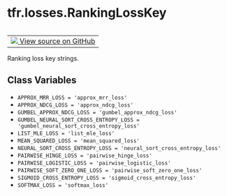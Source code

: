 <div itemscope itemtype="http://developers.google.com/ReferenceObject">
<meta itemprop="name" content="tfr.losses.RankingLossKey" />
<meta itemprop="path" content="Stable" />
<meta itemprop="property" content="APPROX_MRR_LOSS"/>
<meta itemprop="property" content="APPROX_NDCG_LOSS"/>
<meta itemprop="property" content="GUMBEL_APPROX_NDCG_LOSS"/>
<meta itemprop="property" content="GUMBEL_NEURAL_SORT_CROSS_ENTROPY_LOSS"/>
<meta itemprop="property" content="LIST_MLE_LOSS"/>
<meta itemprop="property" content="MEAN_SQUARED_LOSS"/>
<meta itemprop="property" content="NEURAL_SORT_CROSS_ENTROPY_LOSS"/>
<meta itemprop="property" content="PAIRWISE_HINGE_LOSS"/>
<meta itemprop="property" content="PAIRWISE_LOGISTIC_LOSS"/>
<meta itemprop="property" content="PAIRWISE_SOFT_ZERO_ONE_LOSS"/>
<meta itemprop="property" content="SIGMOID_CROSS_ENTROPY_LOSS"/>
<meta itemprop="property" content="SOFTMAX_LOSS"/>
</div>

# tfr.losses.RankingLossKey

<!-- Insert buttons and diff -->

<table class="tfo-notebook-buttons tfo-api" align="left">

<td>
  <a target="_blank" href="https://github.com/tensorflow/ranking/tree/master/tensorflow_ranking/python/losses.py">
    <img src="https://www.tensorflow.org/images/GitHub-Mark-32px.png" />
    View source on GitHub
  </a>
</td></table>

Ranking loss key strings.

<!-- Placeholder for "Used in" -->

## Class Variables

*   `APPROX_MRR_LOSS = 'approx_mrr_loss'` <a id="APPROX_MRR_LOSS"></a>
*   `APPROX_NDCG_LOSS = 'approx_ndcg_loss'` <a id="APPROX_NDCG_LOSS"></a>
*   `GUMBEL_APPROX_NDCG_LOSS = 'gumbel_approx_ndcg_loss'`
    <a id="GUMBEL_APPROX_NDCG_LOSS"></a>
*   `GUMBEL_NEURAL_SORT_CROSS_ENTROPY_LOSS =
    'gumbel_neural_sort_cross_entropy_loss'`
    <a id="GUMBEL_NEURAL_SORT_CROSS_ENTROPY_LOSS"></a>
*   `LIST_MLE_LOSS = 'list_mle_loss'` <a id="LIST_MLE_LOSS"></a>
*   `MEAN_SQUARED_LOSS = 'mean_squared_loss'` <a id="MEAN_SQUARED_LOSS"></a>
*   `NEURAL_SORT_CROSS_ENTROPY_LOSS = 'neural_sort_cross_entropy_loss'`
    <a id="NEURAL_SORT_CROSS_ENTROPY_LOSS"></a>
*   `PAIRWISE_HINGE_LOSS = 'pairwise_hinge_loss'`
    <a id="PAIRWISE_HINGE_LOSS"></a>
*   `PAIRWISE_LOGISTIC_LOSS = 'pairwise_logistic_loss'`
    <a id="PAIRWISE_LOGISTIC_LOSS"></a>
*   `PAIRWISE_SOFT_ZERO_ONE_LOSS = 'pairwise_soft_zero_one_loss'`
    <a id="PAIRWISE_SOFT_ZERO_ONE_LOSS"></a>
*   `SIGMOID_CROSS_ENTROPY_LOSS = 'sigmoid_cross_entropy_loss'`
    <a id="SIGMOID_CROSS_ENTROPY_LOSS"></a>
*   `SOFTMAX_LOSS = 'softmax_loss'` <a id="SOFTMAX_LOSS"></a>
